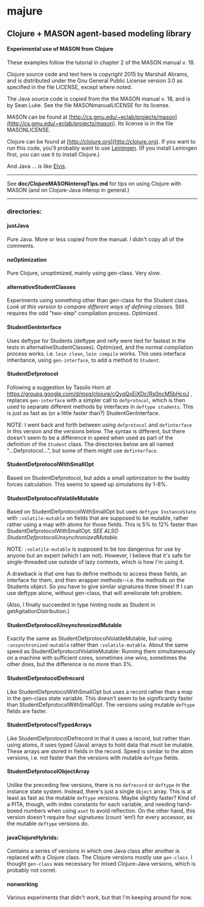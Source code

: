 majure
====

## Clojure + MASON agent-based modeling library

#### Experimental use of MASON from Clojure

These examples follow the tutorial in chapter 2 of the MASON manual v.
18.

Clojure source code and text here is copyright 2015 by Marshall Abrams,
and is distributed under the Gnu General Public License version 3.0 as
specified in the file LICENSE, except where noted.  

The Java source code is copied from the the MASON manual v. 18, and is
by Sean Luke.  See the file MASONmanualLICENSE for its license.

MASON can be found at
[http://cs.gmu.edu/~eclab/projects/mason](http://cs.gmu.edu/~eclab/projects/mason).
Its license is in the file MASONLICENSE.

Clojure can be found at [http://clojure.org](http://clojure.org).  If
you want to run this code, you'll probably want to use
[Leiningen](http://leiningen.org).  (If you install Leiningen first, you
can use it to install Clojure.)

And Java ... is like [Elvis](http://www.mojonixon.com/lyrics/elvisiseverywhere.html).

--------------------------------------------

See **doc/ClojureMASONinteropTips.md** for tips on using Clojure with
MASON (and on Clojure-Java interop in general.)

--------------------------------------------

### directories:

#### justJava

Pure Java.  More or less copied from the manual.  I didn't copy all of the comments.

#### noOptimization

Pure Clojure, unoptimized, mainly using gen-class.  Very slow.

#### alternativeStudentClasses

Experiments using something other than gen-class for the Student class.
*Look at this version to compare different ways of defining classes.*
Still requires the odd "two-step" compilation process.  Optimized.

#### StudentGenInterface

Uses deftype for Students (deftype and reify were tied for fastest in
the tests in alternativeStudentClasses).  Optimized, and the normal
compilation process works.  i.e. `lein clean`, `lein compile` works.
This uses interface inheritance, using `gen-interface`, to add a method
to `Student`.

#### StudentDefprotocol

Following a suggestion by Tassilo Horn at
https://groups.google.com/d/msg/clojure/cQyqQxEjXDc/Rs0ncM5bHcoJ ,
replaces `gen-interface` with a simpler call to `defprotocol`, which is
then used to separate different methods by interfaces in `deftype
students`.  This is just as fast as (or a little faster than?)
StudentGenInterface.

NOTE: I went back and forth between using `defprotocol` and
`definterface` in this version and the versions below.  The syntax is
different, but there doesn't seem to be a difference in speed when used
as part of the definition of the `Student` class.  The directories below
are all named "...Defprotocol...", but some of them might use
`definterface`.

#### StudentDefprotocolWithSmallOpt

Based on StudentDefprotocol, but adds a small optimization to the
buddy forces calculation.  This seems to speed up simulations by 1-8%.

#### StudentDefprotocolVolatileMutable

Based on StudentDefprotocolWithSmallOpt but uses `deftype
InstanceState` with `:volatile-mutable` on fields that are supposed to
be mutable, rather rather using a map with atoms for those fields.  This
is 5% to 12% faster than StudentDefprotocolWithSmallOpt.
*SEE ALSO StudentDefprotocolUnsynchronizedMutable.*

NOTE: `:volatile-mutable` is supposed to be too dangerous for use by
anyone but an expert (which I am not).  However, I believe that it's
safe for single-threaded use outside of lazy contexts, which is how
I'm using it.

A drawback is that one has to define methods to access these fields, an
interface for them, and then wrapper methods--i.e. the methods on the
Students object.  So you have to give similar signatures three times!
If I can use deftype alone, without gen-class, that will ameliorate teh
problem.

(Also, I finally succeeded in type hinting node as Student in
getAgitationDistribution.)

#### StudentDefprotocolUnsynchronizedMutable

Exactly the same as StudentDefprotocolVolatileMutable, but using
`:unsynchronized-mutable` rather than `:volatile-mutable`.  About the
same speed as StudentDefprotocolVolatileMutable: Running them
simultaneously on a machine with sufficient cores, sometimes one wins,
sometimes the other does, but the difference is no more than 3%.

#### StudentDefprotocolDefrecord

Like StudentDefprotocolWithSmallOpt but uses a record rather than
a map in the gen-class state variable.  This doesn't seem to be
significantly faster than StudentDefprotocolWithSmallOpt.  The
versions using mutable `deftype` fields are faster.

#### StudentDefprotocolTypedArrays

Like StudentDefprotocolDefrecord in that it uses a record, but
rather than using atoms, it uses typed (Java) arrays to hold data that
must be mutable.  These arrays are stored in fields in the record.
Speed is similar to the atom versions, i.e. not faster than the versions
with mutable `deftype` fields.

#### StudentDefprotocolObjectArray

Unlike the preceding few versions, there is no `defrecord` or `deftype`
in the instance state system.  Instead, there's just a single `Object`
array.  This is at least as fast as the mutable `deftype` versions.
Maybe slightly faster?  Kind of a PITA, though, with index constants for
each variable, and needing hand-boxed numbers when using `aset` to avoid
reflection.  On the other hand, this version doesn't require four
signatures (count 'em!) for every accessor, as the mutable `deftype`
versions do.

#### javaClojureHybrids:

Contains a series of versions in which one Java class after another is replaced
with a Clojure class.  The Clojure versions mostly use `gen-class`.  I thought
`gen-class` was necessary for mixed Clojure-Java versions, which is probably not corret.

#### nonworking

Various experiments that didn't work, but that I'm keeping around for now.

